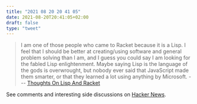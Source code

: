 ```yaml
---
title: "2021 08 20 20 41 05"
date: 2021-08-20T20:41:05+02:00
draft: false
type: "tweet"
---
```

> I am one of those people who came to Racket because it is a Lisp. I feel that I should be better at creating/using software and general problem solving than I am, and I guess you could say I am looking for the fabled Lisp enlightenment. Maybe saying Lisp is the language of the gods is overwrought, but nobody ever said that JavaScript made them smarter, or that they learned a lot using anything by Microsoft. --- [Thoughts On Lisp And Racket](https://www.macadie.net/2019/08/11/thoughts-on-lisp-and-racket/)

See comments and interesting side discussions on [Hacker News](https://news.ycombinator.com/item?id=28179463).
